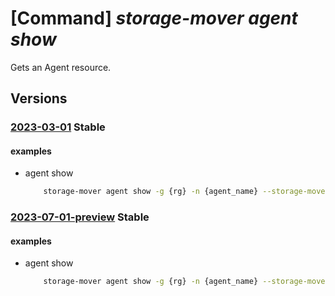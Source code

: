 # [Command] _storage-mover agent show_

Gets an Agent resource.

## Versions

### [2023-03-01](/Resources/mgmt-plane/L3N1YnNjcmlwdGlvbnMve30vcmVzb3VyY2Vncm91cHMve30vcHJvdmlkZXJzL21pY3Jvc29mdC5zdG9yYWdlbW92ZXIvc3RvcmFnZW1vdmVycy97fS9hZ2VudHMve30=/2023-03-01.xml) **Stable**

<!-- mgmt-plane /subscriptions/{}/resourcegroups/{}/providers/microsoft.storagemover/storagemovers/{}/agents/{} 2023-03-01 -->

#### examples

- agent show
    ```bash
        storage-mover agent show -g {rg} -n {agent_name} --storage-mover-name {mover_name}
    ```

### [2023-07-01-preview](/Resources/mgmt-plane/L3N1YnNjcmlwdGlvbnMve30vcmVzb3VyY2Vncm91cHMve30vcHJvdmlkZXJzL21pY3Jvc29mdC5zdG9yYWdlbW92ZXIvc3RvcmFnZW1vdmVycy97fS9hZ2VudHMve30=/2023-07-01-preview.xml) **Stable**

<!-- mgmt-plane /subscriptions/{}/resourcegroups/{}/providers/microsoft.storagemover/storagemovers/{}/agents/{} 2023-07-01-preview -->

#### examples

- agent show
    ```bash
        storage-mover agent show -g {rg} -n {agent_name} --storage-mover-name {mover_name}
    ```
